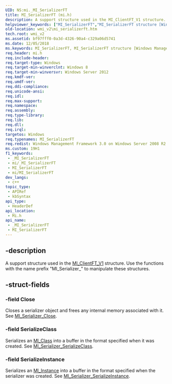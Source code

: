 ```yaml
---
UID: NS:mi._MI_SerializerFT
title: MI_SerializerFT (mi.h)
description: A support structure used in the MI_ClientFT_V1 structure. Use the functions with the name prefix &quot;MI_Serializer_&quot; to manipulate these structures.
helpviewer_keywords: ["MI_SerializerFT","MI_SerializerFT structure [Windows Management Infrastructure (MI)]","mi/MI_SerializerFT","wmi_v2.mi_serializerft"]
old-location: wmi_v2\mi_serializerft.htm
tech.root: wmi_v2
ms.assetid: bf97fff0-0a3d-4326-90a4-c329a06d5741
ms.date: 12/05/2018
ms.keywords: MI_SerializerFT, MI_SerializerFT structure [Windows Management Infrastructure (MI)], mi/MI_SerializerFT, wmi_v2.mi_serializerft
req.header: mi.h
req.include-header: 
req.target-type: Windows
req.target-min-winverclnt: Windows 8
req.target-min-winversvr: Windows Server 2012
req.kmdf-ver: 
req.umdf-ver: 
req.ddi-compliance: 
req.unicode-ansi: 
req.idl: 
req.max-support: 
req.namespace: 
req.assembly: 
req.type-library: 
req.lib: 
req.dll: 
req.irql: 
targetos: Windows
req.typenames: MI_SerializerFT
req.redist: Windows Management Framework 3.0 on Windows Server 2008 R2 with SP1,     Windows 7 with SP1, and Windows Server 2008 with SP2
ms.custom: 19H1
f1_keywords:
 - _MI_SerializerFT
 - mi/_MI_SerializerFT
 - MI_SerializerFT
 - mi/MI_SerializerFT
dev_langs:
 - c++
topic_type:
 - APIRef
 - kbSyntax
api_type:
 - HeaderDef
api_location:
 - Mi.h
api_name:
 - _MI_SerializerFT
 - MI_SerializerFT
---
```


## -description

A support structure used in the 
     <a href="/windows/desktop/api/mi/ns-mi-mi_clientft_v1">MI_ClientFT_V1</a> structure. Use the functions with the 
     name prefix "MI_Serializer_" to manipulate these structures.

## -struct-fields

### -field Close

Closes a serializer object and frees any internal memory associated with it. See 
       <a href="/previous-versions/windows/desktop/api/mi/nf-mi-mi_serializer_close">MI_Serializer_Close</a>.

### -field SerializeClass

Serializes an <a href="/windows/desktop/api/mi/ns-mi-mi_class">MI_Class</a> into a buffer in the format 
       specified when it was created. See 
       <a href="/previous-versions/windows/desktop/api/mi/nf-mi-mi_serializer_serializeclass">MI_Serializer_SerializeClass</a>.

### -field SerializeInstance

Serializes an <a href="/windows/desktop/api/mi/ns-mi-mi_instance">MI_Instance</a> into a buffer in the 
       format specified when the serializer was created. See 
       <a href="/previous-versions/windows/desktop/api/mi/nf-mi-mi_serializer_serializeinstance">MI_Serializer_SerializeInstance</a>.


